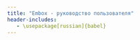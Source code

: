 ```yaml
---
title: "Embox - руководство пользователя"
header-includes:
   - \usepackage[russian]{babel}
---
```


